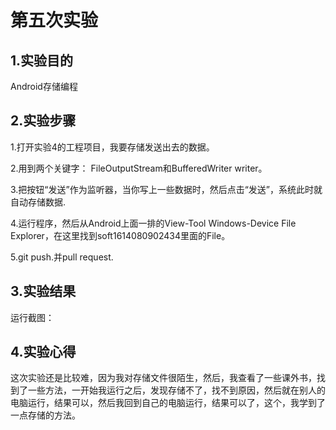 # 第五次实验

## 1.实验目的  

Android存储编程
## 2.实验步骤
1.打开实验4的工程项目，我要存储发送出去的数据。


2.用到两个关键字： FileOutputStream和BufferedWriter writer。 

3.把按钮“发送”作为监听器，当你写上一些数据时，然后点击“发送”，系统此时就自动存储数据.  

4.运行程序，然后从Android上面一排的View-Tool Windows-Device File Explorer，在这里找到soft1614080902434里面的File。  

5.git push.并pull request.  


## 3.实验结果
运行截图：  



## 4.实验心得
   这次实验还是比较难，因为我对存储文件很陌生，然后，我查看了一些课外书，找到了一些方法，一开始我运行之后，发现存储不了，找不到原因，然后就在别人的电脑运行，结果可以，然后我回到自己的电脑运行，结果可以了，这个，我学到了一点存储的方法。

